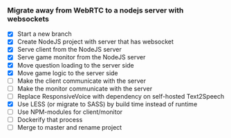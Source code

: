 ### Migrate away from WebRTC to a nodejs server with websockets ###

- [x] Start a new branch
- [x] Create NodeJS project with server that has websocket
- [x] Serve client from the NodeJS server
- [x] Serve game monitor from the NodeJS server
- [x] Move question loading to the server side
- [x] Move game logic to the server side
- [ ] Make the client communicate with the server
- [ ] Make the monitor communicate with the server
- [ ] Replace ResponsiveVoice with dependency on self-hosted Text2Speech
- [x] Use LESS (or migrate to SASS) by build time instead of runtime
- [ ] Use NPM-modules for client/monitor
- [ ] Dockerify that process
- [ ] Merge to master and rename project
